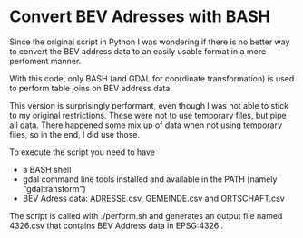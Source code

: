 # Convert BEV Adresses with BASH

Since the original script in Python I was wondering if there is no better way to convert the BEV address data to an easily usable format in a more perfoment manner.

With this code, only BASH (and GDAL for coordinate transformation) is used to perform table joins on BEV address data.

This version is surprisingly performant, even though I was not able to stick to my original restrictions. These were not to use temporary files, but pipe all data. There happened some mix up of data when not using temporary files, so in the end, I did use those.

To execute the script you need to have

  * a BASH shell
  * gdal command line tools installed and available in the PATH (namely "gdaltransform")
  * BEV Adress data: ADRESSE.csv, GEMEINDE.csv and ORTSCHAFT.csv

The script is called with ./perform.sh and generates an output file named 4326.csv that contains BEV Address data in EPSG:4326 .

